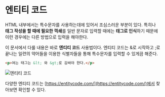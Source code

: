 # 엔티티 코드
HTML 내부에서는 특수문자를 사용하는데에 있어서 조심스러운 부분이 있다. 특히나 **태그 작성을 할 때에 필요한 꺽쇄**를 일반 문자로 입력할 때에는 **태그로 인식**하기 때문에 이런 경우에는 다른 방법으로 입력을 해야한다.

이 문서에서 다룰 내용은 바로 **엔티티 코드** 사용법이다. 엔티티 코드는 &로 시작하고 ;로 끝나는 일련의 약어들을 이용한 식별자들을 통해 특수문자를 입력할 수 있게끔 해준다.

```html
<p>여는 태그는 &lt; 와 &gt;로 감싸야 한다.</p>
```

![엔티티 코드](https://drive.google.com/uc?export=view&id=1-pNblY3SFOkFK0I4tt7FM8HAprJmg5Sv)

다양한 엔티티 코드는 [https://entitycode.com/](https://entitycode.com/)에서 찾아보면 확인할 수 있다.